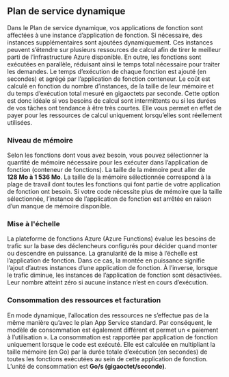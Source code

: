 ## Plan de service dynamique

Dans le Plan de service dynamique, vos applications de fonction sont affectées à une instance d’application de fonction. Si nécessaire, des instances supplémentaires sont ajoutées dynamiquement. Ces instances peuvent s’étendre sur plusieurs ressources de calcul afin de tirer le meilleur parti de l’infrastructure Azure disponible. En outre, les fonctions sont exécutées en parallèle, réduisant ainsi le temps total nécessaire pour traiter les demandes. Le temps d’exécution de chaque fonction est ajouté (en secondes) et agrégé par l’application de fonction conteneur. Le coût est calculé en fonction du nombre d’instances, de la taille de leur mémoire et du temps d’exécution total mesuré en gigaoctets par seconde. Cette option est donc idéale si vos besoins de calcul sont intermittents ou si les durées de vos tâches ont tendance à être très courtes. Elle vous permet en effet de payer pour les ressources de calcul uniquement lorsqu’elles sont réellement utilisées.

### Niveau de mémoire

Selon les fonctions dont vous avez besoin, vous pouvez sélectionner la quantité de mémoire nécessaire pour les exécuter dans l’application de fonction (conteneur de fonctions). La taille de la mémoire peut aller de **128 Mo à 1 536 Mo**. La taille de la mémoire sélectionnée correspond à la plage de travail dont toutes les fonctions qui font partie de votre application de fonction ont besoin. Si votre code nécessite plus de mémoire que la taille sélectionnée, l’instance de l’application de fonction est arrêtée en raison d’un manque de mémoire disponible.

### Mise à l'échelle

La plateforme de fonctions Azure (Azure Functions) évalue les besoins de trafic sur la base des déclencheurs configurés pour décider quand monter ou descendre en puissance. La granularité de la mise à l’échelle est l’application de fonction. Dans ce cas, la montée en puissance signifie l’ajout d’autres instances d’une application de fonction. À l’inverse, lorsque le trafic diminue, les instances de l’application de fonction sont désactivées. Leur nombre atteint zéro si aucune instance n’est en cours d’exécution.

### Consommation des ressources et facturation

En mode dynamique, l’allocation des ressources ne s’effectue pas de la même manière qu’avec le plan App Service standard. Par conséquent, le modèle de consommation est également différent et permet un « paiement à l’utilisation ». La consommation est rapportée par application de fonction uniquement lorsque le code est exécuté. Elle est calculée en multipliant la taille mémoire (en Go) par la durée totale d’exécution (en secondes) de toutes les fonctions exécutées au sein de cette application de fonction. L’unité de consommation est **Go/s (gigaoctet/seconde)**.

<!---HONumber=AcomDC_0406_2016-->